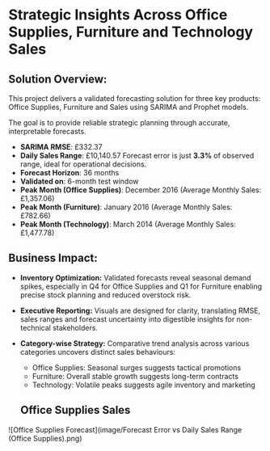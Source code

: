 # Strategic Insights Across Office Supplies, Furniture and Technology Sales

## Solution Overview:
This project delivers a validated forecasting solution for three key products: Office Supplies, Furniture and Sales using SARIMA and Prophet models. 

The goal is to provide reliable strategic planning through accurate, interpretable forecasts.
* **SARIMA RMSE**: £332.37
* **Daily Sales Range**: £10,140.57
Forecast error is just **3.3%** of observed range, ideal for operational decisions.
* **Forecast Horizon**: 36 months
* **Validated on**: 6-month test window
* **Peak Month (Office Supplies)**: December 2016 (Average Monthly Sales: £1,357.06)
* **Peak Month (Furniture)**: January 2016 (Average Monthly Sales: £782.66)
* **Peak Month (Technology)**: March 2014 (Average Monthly Sales: £1,477.78)

## Business Impact:
* **Inventory Optimization:** Validated forecasts reveal seasonal demand spikes, especially in Q4 for Office Supplies and Q1 for Furniture enabling precise stock planning and reduced overstock risk.
* **Executive Reporting:** Visuals are designed for clarity, translating RMSE, sales ranges and forecast uncertainty into digestible insights for non-technical stakeholders.
* **Category-wise Strategy:** Comparative trend analysis across various categories uncovers distinct sales behaviours:
  -  Office Supplies: Seasonal surges suggests tactical promotions
  -  Furniture: Overall stable growth suggests long-term contracts
  -  Technology: Volatile peaks suggests agile inventory and marketing

    ## Office Supplies Sales

![Office Supplies Forecast](image/Forecast Error vs Daily Sales Range (Office Supplies).png)
